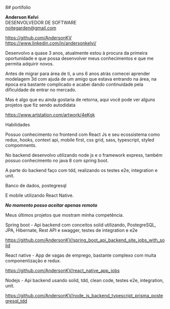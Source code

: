 8# portifolio


<b>Anderson Kelvi</b></br>
DESENVOLVEDOR DE SOFTWARE</br>
noitegarden@gmail.com</br>

https://github.com/AndersonKV</br>
https://www.linkedin.com/in/andersonkelvi/</br>

Desenvolvo a quase 3 anos, atualmente estou à procura da primeira oportunidade e que possa desenvolver meus conhecimentos e que me permita adquirir novos.

Antes de migrar para área de ti, a uns 6 anos atrás comecei aprender modelagem 3d com ajuda de um amigo que estava entrando na área, na época era bastante complicado e acabei dando continuidade pela dificuldade de entrar no mercado.

Mas é algo que eu ainda gostaria de retorna, aqui você pode ver alguns projetos que fiz sendo autodidata 

https://www.artstation.com/artwork/4eKgk

Habilidades

Possuo conhecimento no frontend com React Js e seu ecossistema como redux, hooks, context api, mobile first, css grid, sass, typescript, styled compomnents.

No backend desenvolvo utilizando node js e o framework express, também possuo conhecimento no java 8 com spring boot.

A parte do backend faço com tdd, realizando os testes e2e, integration e unit.

Banco de dados, postegresql

E mobile utilizando React Native.

***No momento posso aceitar apenas remoto***

Meus últimos projetos que mostram minha competência.

Spring boot - Api backend com conceitos solid utilizando, PostegreSQL, JPA, Hibernate, Rest API e swagger, testes de integration e e2e

https://github.com/AndersonKV/spring_boot_api_backend_site_jobs_with_solid

React native - App de vagas de emprego, bastante complexo com muita componentização e redux.

https://github.com/AndersonKV/react_native_app_jobs

Nodejs - Api backend usando solid, tdd, clean code, testes e2e, integration, unit.

https://github.com/AndersonKV/node_js_backend_typescript_prisma_postegresql_tdd
